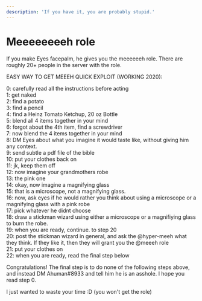 ```yaml
---
description: 'If you have it, you are probably stupid.'
---
```


# Meeeeeeeeh role

If you make Eyes facepalm, he gives you the meeeeeeh role. There are roughly 20+ people in the server with the role.   
  
EASY WAY TO GET MEEEH QUICK EXPLOIT \(WORKING 2020\):  
  
0: carefully read all the instructions before acting   
1: get naked  
2: find a potato   
3: find a pencil  
4: find a Heinz Tomato Ketchup, 20 oz Bottle  
5: blend all 4 items together in your mind   
6: forgot about the 4th item, find a screwdriver  
7: now blend the 4 items together in your mind  
8: DM Eyes about what you imagine it would taste like, without giving him any context.   
9: send subtle a pdf file of the bible   
10: put your clothes back on   
11: jk, keep them off  
12: now imagine your grandmothers robe   
13: the pink one   
14: okay, now imagine a magnifying glass   
15: that is a microscope, not a magnifying glass.   
16: now, ask eyes if he would rather you think about using a microscope or a magnifying glass with a pink robe   
17: pick whatever he didnt choose   
18: draw a stickman wizard using either a microscope or a magnifiying glass to burn the robe.   
19: when you are ready, continue. to step 20  
20: post the stickman wizard in general, and ask the @hyper-meeh what they think. If they like it, then they will grant you the @meeeh role   
21: put your clothes on  
22: when you are ready, read the final step below   
  
  
  
  
Congratulations! The final step is to do none of the following steps above, and instead DM Ahuman\#8933 and tell him he is an asshole. I hope you read step 0.   
  
I just wanted to waste your time :D \(you won't get the role\)

